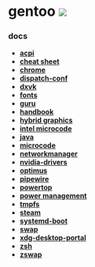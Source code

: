 # gentoo [![](https://img.shields.io/badge/version-0.0.1-green.svg)]()
### docs
- [__acpi__][url-acpi]
- [__cheat sheet__][url-cheat-sheet]
- [__chrome__][url-chrome]
- [__dispatch-conf__][url-dispatch-conf]
- [__dxvk__][url-dxvk]
- [__fonts__][url-fonts]
- [__guru__][url-guru]
- [__handbook__][url-handbook-amd64]
- [__hybrid graphics__][url-hybrid-graphics]
- [__intel microcode__][url-intel-microcode]
- [__java__][url-java]
- [__microcode__][url-microcode]
- [__networkmanager__][url-networkmanager]
- [__nvidia-drivers__][url-nvidia-drivers]
- [__optimus__][url-optimus]
- [__pipewire__][url-pipewire]
- [__powertop__][url-powertop]
- [__power management__][url-power-management]
- [__tmpfs__][url-portage-tmpdir-tmpfs]
- [__steam__][url-steam]
- [__systemd-boot__][url-systemd-boot]
- [__swap__][url-swap]
- [__xdg-desktop-portal__][url-xdg-desktop-portal]
- [__zsh__][url-zsh]
- [__zswap__][url-zswap]

<!-- modules -->
[url-acpi-module]: <https://github.com/librazhd7/gentoo/tree/main/etc/acpi/>

<!-- docs -->
[url-acpi]: <https://wiki.gentoo.org/wiki/ACPI>
[url-cheat-sheet]: <https://wiki.gentoo.org/wiki/Gentoo_Cheat_Sheet>
[url-chrome]: <https://wiki.gentoo.org/wiki/Chrome>
[url-dispatch-conf]: <https://wiki.gentoo.org/wiki/Dispatch-conf>
[url-dxvk]: <https://github.com/doitsujin/dxvk>
[url-fonts]: <https://wiki.gentoo.org/wiki/Fonts>
[url-guru]: <https://wiki.gentoo.org/wiki/Project:GURU>
[url-handbook-amd64]: <https://wiki.gentoo.org/wiki/Handbook:AMD64>
[url-hybrid-graphics]: <https://wiki.gentoo.org/wiki/Hybrid_graphics>
[url-intel-microcode]: <https://wiki.gentoo.org/wiki/Intel_microcode>
[url-java]: <https://wiki.gentoo.org/wiki/Java>
[url-microcode]: <https://wiki.gentoo.org/wiki/Microcode>
[url-networkmanager]: <https://wiki.gentoo.org/wiki/NetworkManager>
[url-nvidia-drivers]: <https://wiki.gentoo.org/wiki/NVIDIA/nvidia-drivers>
[url-optimus]: <https://wiki.gentoo.org/wiki/NVIDIA/Optimus>
[url-pipewire]: <https://wiki.gentoo.org/wiki/PipeWire>
[url-powertop]: <https://wiki.gentoo.org/wiki/PowerTOP>
[url-power-management]: <https://wiki.gentoo.org/wiki/Power_management>
[url-portage-tmpdir-tmpfs]: <https://wiki.gentoo.org/wiki/Portage_TMPDIR_on_tmpfs>
[url-steam]: <https://wiki.gentoo.org/wiki/Steam>
[url-systemd-boot]: <https://wiki.gentoo.org/wiki/Systemd/systemd-boot>
[url-swap]: <https://wiki.gentoo.org/wiki/Swap>
[url-xdg-desktop-portal]: <https://wiki.gentoo.org/wiki/XDG/xdg-desktop-portal>
[url-zsh]: <https://wiki.gentoo.org/wiki/Zsh>
[url-zswap]: <https://wiki.gentoo.org/wiki/Zswap>
